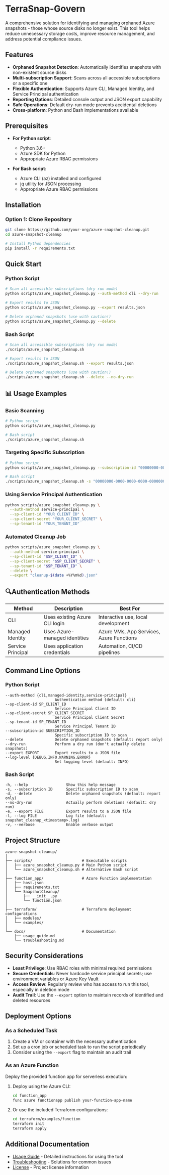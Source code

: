 # TerraSnap-Govern

A comprehensive solution for identifying and managing orphaned Azure snapshots - those whose source disks no longer exist. This tool helps reduce unnecessary storage costs, improve resource management, and address potential compliance issues.

## Features

- **Orphaned Snapshot Detection**: Automatically identifies snapshots with non-existent source disks
- **Multi-subscription Support**: Scans across all accessible subscriptions or a specific one
- **Flexible Authentication**: Supports Azure CLI, Managed Identity, and Service Principal authentication
- **Reporting Options**: Detailed console output and JSON export capability
- **Safe Operations**: Default dry-run mode prevents accidental deletions
- **Cross-platform**: Python and Bash implementations available

## Prerequisites

- **For Python script**:
  - Python 3.6+
  - Azure SDK for Python
  - Appropriate Azure RBAC permissions
  
- **For Bash script**:
  - Azure CLI (az) installed and configured
  - jq utility for JSON processing
  - Appropriate Azure RBAC permissions

## Installation

### Option 1: Clone Repository

```bash
git clone https://github.com/your-org/azure-snapshot-cleanup.git
cd azure-snapshot-cleanup

# Install Python dependencies
pip install -r requirements.txt
```

## Quick Start

### Python Script

```bash
# Scan all accessible subscriptions (dry run mode)
python scripts/azure_snapshot_cleanup.py --auth-method cli --dry-run

# Export results to JSON
python scripts/azure_snapshot_cleanup.py --export results.json

# Delete orphaned snapshots (use with caution!)
python scripts/azure_snapshot_cleanup.py --delete
```

### Bash Script

```bash
# Scan all accessible subscriptions (dry run mode)
./scripts/azure_snapshot_cleanup.sh

# Export results to JSON
./scripts/azure_snapshot_cleanup.sh --export results.json

# Delete orphaned snapshots (use with caution!)
./scripts/azure_snapshot_cleanup.sh --delete --no-dry-run
```

## 📊 Usage Examples

### Basic Scanning

```bash
# Python script
python scripts/azure_snapshot_cleanup.py

# Bash script
./scripts/azure_snapshot_cleanup.sh
```

### Targeting Specific Subscription

```bash
# Python script
python scripts/azure_snapshot_cleanup.py --subscription-id "00000000-0000-0000-0000-000000000000"

# Bash script
./scripts/azure_snapshot_cleanup.sh -s "00000000-0000-0000-0000-000000000000"
```

### Using Service Principal Authentication

```bash
python scripts/azure_snapshot_cleanup.py \
  --auth-method service-principal \
  --sp-client-id "YOUR_CLIENT_ID" \
  --sp-client-secret "YOUR_CLIENT_SECRET" \
  --sp-tenant-id "YOUR_TENANT_ID"
```

### Automated Cleanup Job

```bash
python scripts/azure_snapshot_cleanup.py \
  --auth-method service-principal \
  --sp-client-id "$SP_CLIENT_ID" \
  --sp-client-secret "$SP_CLIENT_SECRET" \
  --sp-tenant-id "$SP_TENANT_ID" \
  --delete \
  --export "cleanup-$(date +%Y%m%d).json"
```

## 🔍Authentication Methods

| Method | Description | Best For |
|--------|-------------|----------|
| CLI | Uses existing Azure CLI login | Interactive use, local development |
| Managed Identity | Uses Azure-managed identities | Azure VMs, App Services, Azure Functions |
| Service Principal | Uses application credentials | Automation, CI/CD pipelines |

## Command Line Options

### Python Script

```
--auth-method {cli,managed-identity,service-principal}
                      Authentication method (default: cli)
--sp-client-id SP_CLIENT_ID
                      Service Principal Client ID
--sp-client-secret SP_CLIENT_SECRET
                      Service Principal Client Secret
--sp-tenant-id SP_TENANT_ID
                      Service Principal Tenant ID
--subscription-id SUBSCRIPTION_ID
                      Specific subscription ID to scan
--delete              Delete orphaned snapshots (default: report only)
--dry-run             Perform a dry run (don't actually delete snapshots)
--export EXPORT       Export results to a JSON file
--log-level {DEBUG,INFO,WARNING,ERROR}
                      Set logging level (default: INFO)
```

### Bash Script

```
-h, --help                 Show this help message
-s, --subscription ID      Specific subscription ID to scan
-d, --delete               Delete orphaned snapshots (default: report only)
--no-dry-run               Actually perform deletions (default: dry run)
-e, --export FILE          Export results to a JSON file
-l, --log FILE             Log file (default: snapshot_cleanup_<timestamp>.log)
-v, --verbose              Enable verbose output
```

## Project Structure

```
azure-snapshot-cleanup/
│
├── scripts/                      # Executable scripts
│   ├── azure_snapshot_cleanup.py # Main Python script
│   └── azure_snapshot_cleanup.sh # Alternative Bash script
│
├── function_app/                 # Azure Function implementation
│   ├── host.json
│   ├── requirements.txt
│   └── SnapshotCleanup/
│       ├── __init__.py
│       └── function.json
│
├── terraform/                    # Terraform deployment configurations
│   ├── modules/
│   └── examples/
│
└── docs/                         # Documentation
    ├── usage_guide.md
    └── troubleshooting.md
```

## Security Considerations

- **Least Privilege**: Use RBAC roles with minimal required permissions
- **Secure Credentials**: Never hardcode service principal secrets; use environment variables or Azure Key Vault
- **Access Review**: Regularly review who has access to run this tool, especially in deletion mode
- **Audit Trail**: Use the `--export` option to maintain records of identified and deleted resources

## Deployment Options

### As a Scheduled Task

1. Create a VM or container with the necessary authentication
2. Set up a cron job or scheduled task to run the script periodically
3. Consider using the `--export` flag to maintain an audit trail

### As an Azure Function

Deploy the provided function app for serverless execution:

1. Deploy using the Azure CLI:
   ```bash
   cd function_app
   func azure functionapp publish your-function-app-name
   ```

2. Or use the included Terraform configurations:
   ```bash
   cd terraform/examples/function
   terraform init
   terraform apply
   ```

## Additional Documentation

- [Usage Guide](docs/usage_guide.md) - Detailed instructions for using the tool
- [Troubleshooting](docs/troubleshooting.md) - Solutions for common issues
- [License](LICENSE) - Project license information

